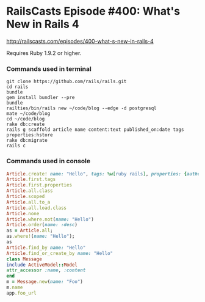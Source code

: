 # RailsCasts Episode #400: What's New in Rails 4

http://railscasts.com/episodes/400-what-s-new-in-rails-4

Requires Ruby 1.9.2 or higher.


### Commands used in terminal

```
git clone https://github.com/rails/rails.git
cd rails
bundle
gem install bundler --pre
bundle
railties/bin/rails new ~/code/blog --edge -d postgresql
mate ~/code/blog
cd ~/code/blog
rake db:create
rails g scaffold article name content:text published_on:date tags properties:hstore
rake db:migrate
rails c
```

### Commands used in console

```ruby
Article.create! name: "Hello", tags: %w[ruby rails], properties: {author: "Ryan"}
Article.first.tags
Article.first.properties
Article.all.class
Article.scoped
Article.all.to_a
Article.all.load.class
Article.none
Article.where.not(name: "Hello")
Article.order(name: :desc)
as = Article.all;
as.where!(name: "Hello");
as
Article.find_by name: "Hello"
Article.find_or_create_by name: "Hello"
class Message
include ActiveModel::Model
attr_accessor :name, :content
end
m = Message.new(name: "Foo")
m.name
app.foo_url
```
